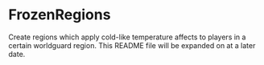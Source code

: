 # FrozenRegions
Create regions which apply cold-like temperature affects to players in a certain worldguard region.
This README file will be expanded on at a later date.

